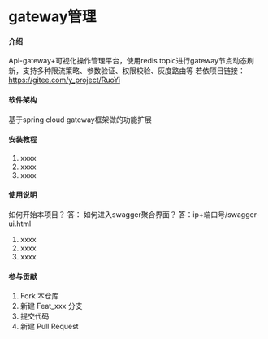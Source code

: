 # gateway管理

#### 介绍
Api-gateway+可视化操作管理平台，使用redis topic进行gateway节点动态刷新，支持多种限流策略、参数验证、权限校验、灰度路由等
若依项目链接：https://gitee.com/y_project/RuoYi
#### 软件架构
基于spring cloud gateway框架做的功能扩展


#### 安装教程

1. xxxx
2. xxxx
3. xxxx

#### 使用说明
如何开始本项目？
答：
如何进入swagger聚合界面？
答：ip+端口号/swagger-ui.html
1. xxxx
2. xxxx
3. xxxx

#### 参与贡献

1. Fork 本仓库
2. 新建 Feat_xxx 分支
3. 提交代码
4. 新建 Pull Request